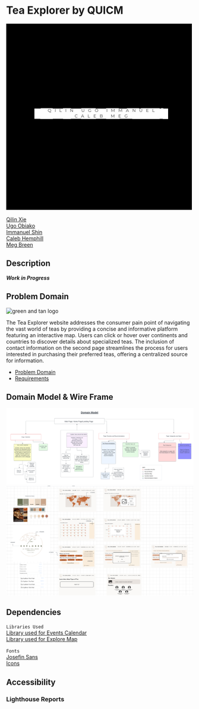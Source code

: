 # Tea Explorer by QUICM

![QUICM Logo](image-2.png)

[Qilin Xie](https://github.com/QILINXIE02)  
[Ugo Obiako](https://github.com/Ugo-Obiako)  
[Immanuel Shin](https://github.com/ImmanuelShin)  
[Caleb Hemphill](https://github.com/kaylubh)  
[Meg Breen](https://github.com/megrose8) 

## Description


***Work in Progress***

## Problem Domain

<img src="https://github.com/Team-QUICM/Tea-Explorer/blob/main/images/logo-trans.png?raw=true" alt= "green and tan logo" width="200"/>  

The Tea Explorer website addresses the consumer pain point of navigating the vast world of teas by providing a concise and informative platform featuring an interactive map. Users can click or hover over continents and countries to discover details about specialized teas. The inclusion of contact information on the second page streamlines the process for users interested in purchasing their preferred teas, offering a centralized source for information.

- [Problem Domain](/problem-domain.md)
- [Requirements](/requirements.md)

## Domain Model & Wire Frame

![Domain Model Diagram](/images/README/domain-model.png)
![Wireframe Screenshot](image-1.png)

## Dependencies

`Libraries Used`  
[Library used for Events Calendar](https://github.com/nhn/tui.calendar)  
[Library used for Explore Map](https://www.amcharts.com/javascript-maps/)

`Fonts`  
[Josefin Sans](https://fonts.google.com/specimen/Josefin+Sans)  
[Icons](https://fontawesome.com/)
## Accessibility

### Lighthouse Reports
